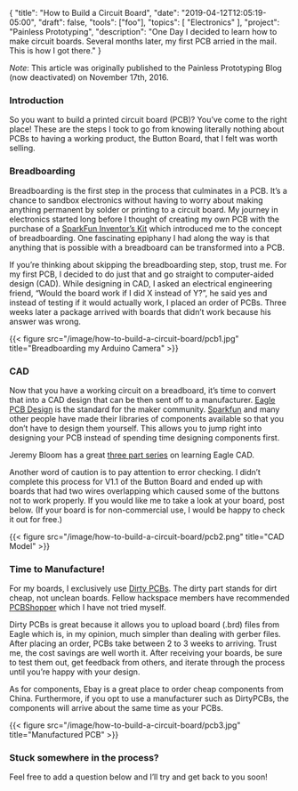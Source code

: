 {
    "title": "How to Build a Circuit Board",
    "date": "2019-04-12T12:05:19-05:00",
    "draft": false,
    "tools": ["foo"],
    "topics": [
        "Electronics"
    ],
    "project": "Painless Prototyping",
    "description": "One Day I decided to learn how to make circuit boards. Several months later, my first PCB arried in the mail. This is how I got there."
}

*Note*: This article was originally published to the Painless Prototyping Blog (now deactivated) on November 17th, 2016. 

### Introduction

So you want to build a printed circuit board (PCB)? You’ve come to the right place! These are the steps I took to go from knowing literally nothing about PCBs to having a working product, the Button Board, that I felt was worth selling.


### Breadboarding

Breadboarding is the first step in the process that culminates in a PCB. It’s a chance to sandbox electronics without having to worry about making anything permanent by solder or printing to a circuit board. My journey in electronics started long before I thought of creating my own PCB with the purchase of a [SparkFun Inventor’s Kit](https://www.sparkfun.com/products/12060) which introduced me to the concept of breadboarding. One fascinating epiphany I had along the way is that anything that is possible with a breadboard can be transformed into a PCB.

If you’re thinking about skipping the breadboarding step, stop, trust me. For my first PCB, I decided to do just that and go straight to computer-aided design (CAD). While designing in CAD, I asked an electrical engineering friend, “Would the board work if I did X instead of Y?”, he said yes and instead of testing if it would actually work, I placed an order of PCBs. Three weeks later a package arrived with boards that didn’t work because his answer was wrong.

{{< figure src="/image/how-to-build-a-circuit-board/pcb1.jpg" title="Breadboarding my Arduino Camera" >}}

### CAD

Now that you have a working circuit on a breadboard, it’s time to convert that into a CAD design that can be then sent off to a manufacturer. [Eagle PCB Design](https://www.autodesk.com/products/eagle/overview) is the standard for the maker community. [Sparkfun](https://github.com/sparkfun/SparkFun-Eagle-Libraries) and many other people have made their libraries of components available so that you don’t have to design them yourself. This allows you to jump right into designing your PCB instead of spending time designing components first.

Jeremy Bloom has a great [three part series](https://www.youtube.com/watch?v=1AXwjZoyNno) on learning Eagle CAD.

Another word of caution is to pay attention to error checking. I didn’t complete this process for V1.1 of the Button Board and ended up with boards that had two wires overlapping which caused some of the buttons not to work properly. If you would like me to take a look at your board, post below. (If your board is for non-commercial use, I would be happy to check it out for free.)

{{< figure src="/image/how-to-build-a-circuit-board/pcb2.png" title="CAD Model" >}}

### Time to Manufacture!

For my boards, I exclusively use [Dirty PCBs](http://dirtypcbs.com/). The dirty part stands for dirt cheap, not unclean boards. Fellow hackspace members have recommended [PCBShopper](http://pcbshopper.com/) which I have not tried myself.

Dirty PCBs is great because it allows you to upload board (.brd) files from Eagle which is, in my opinion, much simpler than dealing with gerber files. After placing an order, PCBs take between 2 to 3 weeks to arriving. Trust me, the cost savings are well worth it. After receiving your boards, be sure to test them out, get feedback from others, and iterate through the process until you’re happy with your design.

As for components, Ebay is a great place to order cheap components from China. Furthermore, if you opt to use a manufacturer such as DirtyPCBs, the components will arrive about the same time as your PCBs.

{{< figure src="/image/how-to-build-a-circuit-board/pcb3.jpg" title="Manufactured PCB" >}}

### Stuck somewhere in the process?

Feel free to add a question below and I’ll try and get back to you soon!